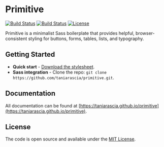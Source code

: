 # Primitive

[![Build Status](https://img.shields.io/github/forks/taniarascia/primitive.svg)](https://github.com/taniarascia/primitive)
[![Build Status](https://img.shields.io/github/stars/taniarascia/primitive.svg)](https://github.com/taniarascia/primitive)
[![License](https://img.shields.io/github/license/taniarascia/primitive.svg)](https://github.com/taniarascia/primitive)

Primitive is a minimalist Sass boilerplate that provides helpful, browser-consistent styling for buttons, forms, tables, lists, and typography.

## Getting Started

* **Quick start** - [Download the stylesheet](https://taniarascia.github.io/primitive/css/main.min.css).
* **Sass integration** - Clone the repo: `git clone https://github.com/taniarascia/primitive.git`.

## Documentation

All documentation can be found at [https://taniarascia.github.io/primitive](https://taniarascia.github.io/primitive).

## License

The code is open source and available under the [MIT License](LICENSE.md).

